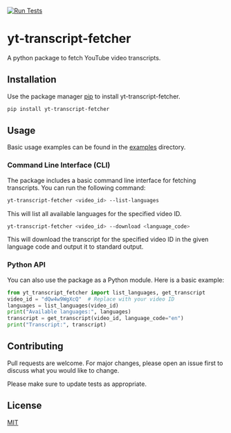 [![Run Tests](https://github.com/SootyOwl/yt-transcript-fetcher/actions/workflows/run-tests.yml/badge.svg)](https://github.com/SootyOwl/yt-transcript-fetcher/actions/workflows/run-tests.yml)


# yt-transcript-fetcher

A python package to fetch YouTube video transcripts.

## Installation

Use the package manager [pip](https://pip.pypa.io/en/stable/) to install yt-transcript-fetcher.

```bash
pip install yt-transcript-fetcher
```

## Usage

Basic usage examples can be found in the [examples](https://github.com/SootyOwl/yt-transcript-fetcher/tree/main/examples) directory.

### Command Line Interface (CLI)
The package includes a basic command line interface for fetching transcripts. You can run the following command:

```bash
yt-transcript-fetcher <video_id> --list-languages
```

This will list all available languages for the specified video ID.

```bash
yt-transcript-fetcher <video_id> --download <language_code>
```

This will download the transcript for the specified video ID in the given language code and output it to standard output.

### Python API

You can also use the package as a Python module. Here is a basic example:

```python
from yt_transcript_fetcher import list_languages, get_transcript
video_id = "dQw4w9WgXcQ"  # Replace with your video ID
languages = list_languages(video_id)
print("Available languages:", languages)
transcript = get_transcript(video_id, language_code="en")
print("Transcript:", transcript)
```

## Contributing

Pull requests are welcome. For major changes, please open an issue first
to discuss what you would like to change.

Please make sure to update tests as appropriate.

## License

[MIT](https://choosealicense.com/licenses/mit/)
